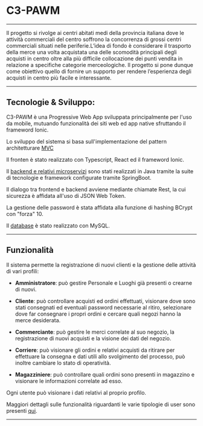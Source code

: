 # C3-PAWM

---

Il progetto si rivolge ai centri abitati medi della provincia italiana dove le attività commerciali del centro soffrono la concorrenza di grossi centri commerciali situati nelle periferie.L’idea di fondo è considerare il trasporto della merce una volta acquistata una delle scomodità principali degli acquisti in centro oltre alla più difficile collocazione dei punti vendita in relazione a specifiche categorie merceologiche.
Il progetto si pone dunque come obiettivo quello di fornire un supporto per rendere l’esperienza degli acquisti in centro più facile e interessante.

---

## Tecnologie & Sviluppo:

C3-PAWM è una Progressive Web App sviluppata principalmente per l'uso da mobile, mutuando funzionalità dei siti web ed app native sfruttando il frameword Ionic.

Lo sviluppo del sistema si basa sull'implementazione del pattern architetturare [MVC](https://en.wikipedia.org/wiki/Model%E2%80%93view%E2%80%93controller)

Il fronten è stato realizzato con Typescript, React ed il frameword Ionic.

Il [backend e relativi microservizi](https://github.com/nicolas-cotichini/C3) sono stati realizzati in Java tramite la suite di tecnologie e framework configurate tramite SpringBoot.

Il dialogo tra frontend e backend avviene mediante chiamate Rest, la cui sicurezza è affidata all'uso di JSON Web Token.

La gestione delle password è stata affidata alla funzione di hashing BCrypt con "forza" 10.

Il [database](https://github.com/nicolas-cotichini/C3/tree/main/Database) è stato realizzato con MySQL.

---

## Funzionalità

Il sistema permette la registrazione di nuovi clienti e la gestione delle attività di vari profili:

- **Amministratore**: può gestire Personale e Luoghi già presenti o crearne di nuovi.

- **Cliente**: può controllare acquisti ed ordini effettuati, visionare dove sono stati consegnati ed eventuali password necessarie al ritiro, selezionare dove far consegnare i propri ordini e cercare quali negozi hanno la merce desiderata.

- **Commerciante**: può gestire le merci correlate al suo negozio, la registrazione di nuovi acquisti e la visione dei dati del negozio.

- **Corriere**: può visionare gli ordini e relativi acquisti da ritirare per effettuare la consegna e dati utili allo svolgimento del processo, può inoltre cambiare lo stato di operatività.

- **Magazziniere**: può controllare quali ordini sono presenti in magazzino e visionare le informazioni correlate ad esso.

Ogni utente può visionare i dati relativi al proprio profilo.

Maggiori dettagli sulle funzionalità riguardanti le varie tipologie di user sono presenti [qui](https://github.com/nicolas-cotichini/C3).

---
